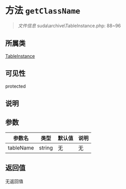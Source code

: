 # 方法 `getClassName`

> *文件信息* suda\archive\TableInstance.php: 88~96

## 所属类 

[TableInstance](../TableInstance.md)

## 可见性

protected

## 说明



## 参数


| 参数名 | 类型 | 默认值 | 说明 |
|--------|-----|-------|-------|
| tableName |  string | 无 | 无 |



## 返回值

无返回值

